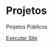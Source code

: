 # Projetos
 Projetos Públicos

 <a href="https://erickviniciuss.github.io/Projetos/Site/android.html">Executar Site</a>
